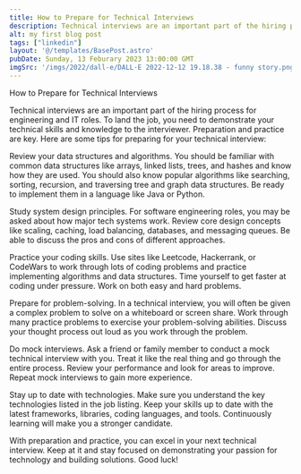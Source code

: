 ```yaml
---
title: How to Prepare for Technical Interviews 
description: Technical interviews are an important part of the hiring process for engineering and IT roles. To land the job, you need to demonstrate your technical skills and knowledge to the interviewer.
alt: my first blog post
tags: ["linkedin"]
layout: '@/templates/BasePost.astro'
pubDate: Sunday, 13 Feburary 2023 13:00:00 GMT
imgSrc: '/imgs/2022/dall-e/DALL·E 2022-12-12 19.18.38 - funny story.png'
---
```


How to Prepare for Technical Interviews 

Technical interviews are an important part of the hiring process for engineering and IT roles. To land the job, you need to demonstrate your technical skills and knowledge to the interviewer. Preparation and practice are key. Here are some tips for preparing for your technical interview:

Review your data structures and algorithms. You should be familiar with common data structures like arrays, linked lists, trees, and hashes and know how they are used. You should also know popular algorithms like searching, sorting, recursion, and traversing tree and graph data structures. Be ready to implement them in a language like Java or Python. 

Study system design principles. For software engineering roles, you may be asked about how major tech systems work. Review core design concepts like scaling, caching, load balancing, databases, and messaging queues. Be able to discuss the pros and cons of different approaches. 

Practice your coding skills. Use sites like Leetcode, Hackerrank, or CodeWars to work through lots of coding problems and practice implementing algorithms and data structures. Time yourself to get faster at coding under pressure.  Work on both easy and hard problems.

Prepare for problem-solving. In a technical interview, you will often be given a complex problem to solve on a whiteboard or screen share. Work through many practice problems to exercise your problem-solving abilities. Discuss your thought process out loud as you work through the problem.

Do mock interviews. Ask a friend or family member to conduct a mock technical interview with you. Treat it like the real thing and go through the entire process. Review your performance and look for areas to improve. Repeat mock interviews to gain more experience. 

Stay up to date with technologies. Make sure you understand the key technologies listed in the job listing. Keep your skills up to date with the latest frameworks, libraries, coding languages, and tools. Continuously learning will make you a stronger candidate.

With preparation and practice, you can excel in your next technical interview. Keep at it and stay focused on demonstrating your passion for technology and building solutions. Good luck!